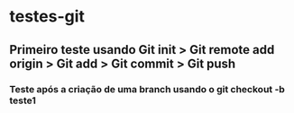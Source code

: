 # testes-git

## Primeiro teste usando Git init > Git remote add origin > Git add > Git commit > Git push


### Teste após a criação de uma branch usando o git checkout -b teste1